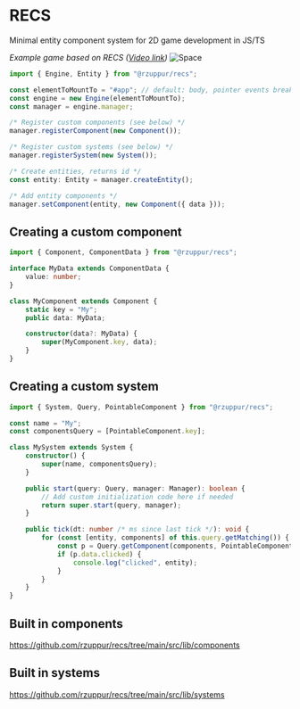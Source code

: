 # RECS
Minimal entity component system for 2D game development in JS/TS

*Example game based on RECS ([Video link](https://reinozuppur.com/screens/space.mp4))*
![Space](https://reinozuppur.com/screens/space.jpg "")

```ts
import { Engine, Entity } from "@rzuppur/recs";

const elementToMountTo = "#app"; // default: body, pointer events break if page is scrolled
const engine = new Engine(elementToMountTo);
const manager = engine.manager;

/* Register custom components (see below) */
manager.registerComponent(new Component());

/* Register custom systems (see below) */
manager.registerSystem(new System());

/* Create entities, returns id */
const entity: Entity = manager.createEntity();

/* Add entity components */
manager.setComponent(entity, new Component({ data }));
```

## Creating a custom component
```ts
import { Component, ComponentData } from "@rzuppur/recs";

interface MyData extends ComponentData {
    value: number;
}

class MyComponent extends Component {
    static key = "My";
    public data: MyData;

    constructor(data?: MyData) {
        super(MyComponent.key, data);
    }
}
```

## Creating a custom system
```ts
import { System, Query, PointableComponent } from "@rzuppur/recs";

const name = "My";
const componentsQuery = [PointableComponent.key];

class MySystem extends System {
    constructor() {
        super(name, componentsQuery);
    }

    public start(query: Query, manager: Manager): boolean {
        // Add custom initialization code here if needed
        return super.start(query, manager);
    }

    public tick(dt: number /* ms since last tick */): void {
        for (const [entity, components] of this.query.getMatching()) {
            const p = Query.getComponent(components, PointableComponent);
            if (p.data.clicked) {
                console.log("clicked", entity);
            }
        }
    }
}
```

## Built in components
https://github.com/rzuppur/recs/tree/main/src/lib/components

## Built in systems
https://github.com/rzuppur/recs/tree/main/src/lib/systems
